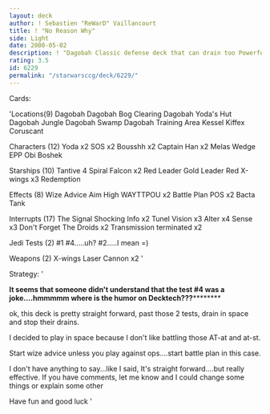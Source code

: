 ```yaml
---
layout: deck
author: ! Sebastien "ReWarD" Vaillancourt
title: ! "No Reason Why"
side: Light
date: 2000-05-02
description: ! "Dagobah Classic defense deck that can drain too Powerfull"
rating: 3.5
id: 6229
permalink: "/starwarsccg/deck/6229/"
---
```

Cards: 

'Locations(9)
Dagobah
Dagobah Bog Clearing
Dagobah Yoda's Hut
Dagobah Jungle
Dagobah Swamp
Dagobah Training Area
Kessel
Kiffex
Coruscant

Characters (12)
Yoda x2
SOS x2
Bousshh x2
Captain Han x2
Melas
Wedge
EPP Obi
Boshek

Starships (10)
Tantive 4
Spiral
Falcon x2
Red Leader
Gold Leader
Red X-wings x3
Redemption

Effects (8)
Wize Advice
Aim High
WAYTTPOU x2
Battle Plan
POS x2
Bacta Tank

Interrupts (17)
The Signal
Shocking Info x2
Tunel Vision x3
Alter x4
Sense x3
Don't Forget The Droids x2
Transmission terminated x2

Jedi Tests (2)
#1
#4.....uh?
#2.....I mean =)

Weapons (2)
X-wings Laser Cannon x2
'

Strategy: '

********It seems that someone didn't understand that the test #4 was a joke....hmmmmm where is the humor on Decktech???****************



ok, this deck is pretty straight forward, past those 2 tests, drain in space and stop their drains.

I decided to play in space because I don't like battling those AT-at and at-st.

Start wize advice unless you play against ops....start battle plan in this case.

I don't have anything to say...like I said, It's straight forward....but really effective. If you have comments, let me know and I could change some things or explain some other

Have fun and good luck  '
